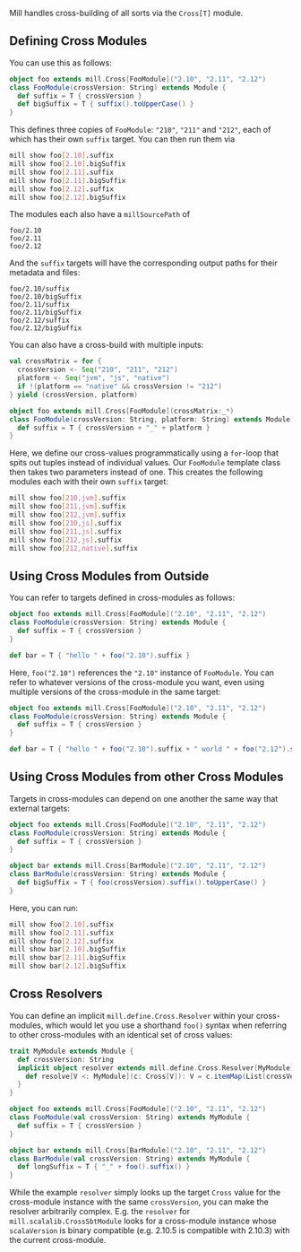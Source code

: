 Mill handles cross-building of all sorts via the `Cross[T]` module.


## Defining Cross Modules

You can use this as follows:

```scala
object foo extends mill.Cross[FooModule]("2.10", "2.11", "2.12")
class FooModule(crossVersion: String) extends Module {
  def suffix = T { crossVersion }
  def bigSuffix = T { suffix().toUpperCase() }
}
```

This defines three copies of `FooModule`: `"210"`, `"211"` and `"212"`, each of
which has their own `suffix` target. You can then run them via

```bash
mill show foo[2.10].suffix
mill show foo[2.10].bigSuffix
mill show foo[2.11].suffix
mill show foo[2.11].bigSuffix
mill show foo[2.12].suffix
mill show foo[2.12].bigSuffix
```

The modules each also have a `millSourcePath` of

```text
foo/2.10
foo/2.11
foo/2.12
```

And the `suffix` targets will have the corresponding output paths for their
metadata and files:

```text
foo/2.10/suffix
foo/2.10/bigSuffix
foo/2.11/suffix
foo/2.11/bigSuffix
foo/2.12/suffix
foo/2.12/bigSuffix
```

You can also have a cross-build with multiple inputs:

```scala
val crossMatrix = for {
  crossVersion <- Seq("210", "211", "212")
  platform <- Seq("jvm", "js", "native")
  if !(platform == "native" && crossVersion != "212")
} yield (crossVersion, platform)

object foo extends mill.Cross[FooModule](crossMatrix:_*)
class FooModule(crossVersion: String, platform: String) extends Module {
  def suffix = T { crossVersion + "_" + platform }
}
```

Here, we define our cross-values programmatically using a `for`-loop that spits
out tuples instead of individual values. Our `FooModule` template class then
takes two parameters instead of one. This creates the following modules each
with their own `suffix` target:

```bash
mill show foo[210,jvm].suffix
mill show foo[211,jvm].suffix
mill show foo[212,jvm].suffix
mill show foo[210,js].suffix
mill show foo[211,js].suffix
mill show foo[212,js].suffix
mill show foo[212,native].suffix
```

## Using Cross Modules from Outside

You can refer to targets defined in cross-modules as follows:

```scala
object foo extends mill.Cross[FooModule]("2.10", "2.11", "2.12")
class FooModule(crossVersion: String) extends Module {
  def suffix = T { crossVersion }
}

def bar = T { "hello " + foo("2.10").suffix } 
```

Here, `foo("2.10")` references the `"2.10"` instance of `FooModule`. You can
refer to whatever versions of the cross-module you want, even using multiple
versions of the cross-module in the same target:

```scala
object foo extends mill.Cross[FooModule]("2.10", "2.11", "2.12")
class FooModule(crossVersion: String) extends Module {
  def suffix = T { crossVersion }
}

def bar = T { "hello " + foo("2.10").suffix + " world " + foo("2.12").suffix }
```

## Using Cross Modules from other Cross Modules

Targets in cross-modules can depend on one another the same way that external
targets:

```scala
object foo extends mill.Cross[FooModule]("2.10", "2.11", "2.12")
class FooModule(crossVersion: String) extends Module {
  def suffix = T { crossVersion }
}

object bar extends mill.Cross[BarModule]("2.10", "2.11", "2.12")
class BarModule(crossVersion: String) extends Module {
  def bigSuffix = T { foo(crossVersion).suffix().toUpperCase() }
}
```

Here, you can run:

```bash
mill show foo[2.10].suffix
mill show foo[2.11].suffix
mill show foo[2.12].suffix
mill show bar[2.10].bigSuffix
mill show bar[2.11].bigSuffix
mill show bar[2.12].bigSuffix
```


## Cross Resolvers

You can define an implicit `mill.define.Cross.Resolver` within your
cross-modules, which would let you use a shorthand `foo()` syntax when referring
to other cross-modules with an identical set of cross values:

```scala
trait MyModule extends Module {
  def crossVersion: String
  implicit object resolver extends mill.define.Cross.Resolver[MyModule] {
    def resolve[V <: MyModule](c: Cross[V]): V = c.itemMap(List(crossVersion))
  }
}

object foo extends mill.Cross[FooModule]("2.10", "2.11", "2.12")
class FooModule(val crossVersion: String) extends MyModule {
  def suffix = T { crossVersion }
}

object bar extends mill.Cross[BarModule]("2.10", "2.11", "2.12")
class BarModule(val crossVersion: String) extends MyModule {
  def longSuffix = T { "_" + foo().suffix() }
}
```

While the example `resolver` simply looks up the target `Cross` value for the
cross-module instance with the same `crossVersion`, you can make the resolver
arbitrarily complex. E.g. the `resolver` for `mill.scalalib.CrossSbtModule`
looks for a cross-module instance whose `scalaVersion` is binary compatible
(e.g. 2.10.5 is compatible with 2.10.3) with the current cross-module.
